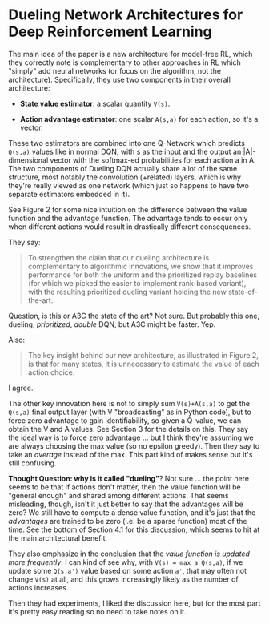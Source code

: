 # Dueling Network Architectures for Deep Reinforcement Learning

The main idea of the paper is a new architecture for model-free RL, which they
correctly note is complementary to other approaches in RL which "simply" add
neural networks (or focus on the algorithm, not the architecture). Specifically,
they use two components in their overall architecture:

- **State value estimator**: a scalar quantity `V(s)`.

- **Action advantage estimator**: one scalar `A(s,a)` for each action, so it's a
  vector.

These two estimators are combined into one Q-Network which predicts `Q(s,a)`
values like in normal DQN, with s as the input and the output an |A|-dimensional
vector with the softmax-ed probabilities for each action a in A. The two
components of Dueling DQN actually share a lot of the same structure, most
notably the convolution (+related) layers, which is why they're really viewed as
one network (which just so happens to have two separate estimators embedded in
it).

See Figure 2 for some nice intuition on the difference between the value
function and the advantage function. The advantage tends to occur only when
different actions would result in drastically different consequences.

They say:

> To strengthen the claim that our dueling architecture is complementary to
> algorithmic innovations, we show that it improves performance for both the
> uniform and the prioritized replay baselines (for which we picked the easier
> to implement rank-based variant), with the resulting prioritized dueling
> variant holding the new state-of-the-art.

Question, is this or A3C the state of the art? Not sure. But probably this one,
dueling, *prioritized*, *double* DQN, but A3C might be faster. Yep.

Also:

> The key insight behind our new architecture, as illustrated in Figure 2, is
> that for many states, it is unnecessary to estimate the value of each action
> choice.

I agree.

The other key innovation here is not to simply sum `V(s)+A(s,a)` to get the
`Q(s,a)` final output layer (with V "broadcasting" as in Python code), but to
force zero advantage to gain identifiability, so given a Q-value, we can obtain
the V and A values. See Section 3 for the details on this. They say the ideal
way is to force zero advantage ... but I think they're assuming we are always
choosing the max value (so no epsilon greedy). Then they say to take an
*average* instead of the max. This part kind of makes sense but it's still
confusing.

**Thought Question: why is it called "dueling"**? Not sure ... the point here
seems to be that if actions don't matter, then the value function will be
"general enough" and shared among different actions. That seems misleading,
though, isn't it just better to say that the advantages will be zero? We still
have to compute a dense value function, and it's just that the *advantages* are
trained to be zero (i.e. be a sparse function) most of the time. See the bottom
of Section 4.1 for this discussion, which seems to hit at the main architectural
benefit.

They also emphasize in the conclusion that the *value function is updated more
frequently*. I can kind of see why, with `V(s) = max_a Q(s,a)`, if we update
some `Q(s,a')` value based on some action `a'`, that may often not change `V(s)`
at all, and this grows increasingly likely as the number of actions increases.

Then they had experiments, I liked the discussion here, but for the most part
it's pretty easy reading so no need to take notes on it.
